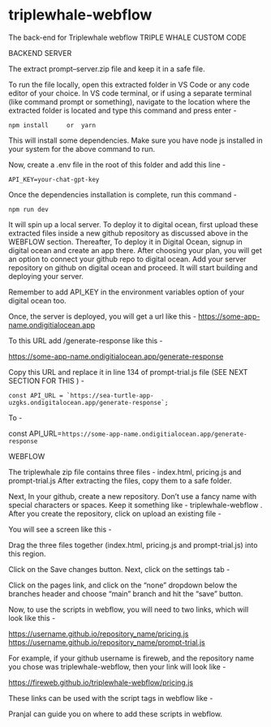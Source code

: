 # triplewhale-webflow
The back-end for Triplewhale webflow
TRIPLE WHALE CUSTOM CODE

BACKEND SERVER

The extract prompt–server.zip file and keep it in a safe file.

To run the file locally, open this extracted folder in VS Code or any code editor of your choice. In VS code terminal, or if using a separate terminal (like command prompt or something), navigate to the location where the extracted folder is located and type this command and press enter - 

	npm install		or 	yarn

This will install some dependencies. Make sure you have node js installed in your system for the above command to run.

Now, create a .env file in the root of this folder and add this line - 
	
	API_KEY=your-chat-gpt-key

Once the dependencies installation is complete, run this command - 
	
	npm run dev

It will spin up a local server. To deploy it to digital ocean, first upload these extracted files inside a new github repository as discussed above in the WEBFLOW section. Thereafter, To deploy it in Digital Ocean, signup in digital ocean and create an app there. After choosing your plan, you will get an option to connect your github repo to digital ocean. Add your server repository on github on digital ocean and proceed. It will start building and deploying your server.

Remember to add API_KEY in the environment variables option of your digital ocean too.



Once, the server is deployed, you will get a url like this - 
https://some-app-name.ondigitialocean.app

To this URL add /generate-response like this - 

https://some-app-name.ondigitialocean.app/generate-response


Copy this URL and replace it in line 134 of prompt-trial.js file (SEE NEXT SECTION FOR THIS ) - 

    const API_URL = `https://sea-turtle-app-uzgks.ondigitalocean.app/generate-response`;

To - 

 const API_URL=`https://some-app-name.ondigitialocean.app/generate-response`


WEBFLOW

The triplewhale zip file contains three files - index.html, pricing.js and prompt-trial.js
After extracting the files, copy them to a safe folder.
	
Next, In your github, create a new repository. Don’t use a fancy name with special characters or spaces. Keep it something like - triplewhale-webflow  . After you create the repository, click on upload an existing file -




You will see a screen like this - 




Drag the three files together (index.html, pricing.js and prompt-trial.js) into this region.

Click on the Save changes button. Next, click on the settings tab - 




Click on the pages link, and click on the “none” dropdown below the branches header and choose “main” branch and hit the “save” button.

Now, to use the scripts in webflow, you will need to two links, which will look like this -

https://username.github.io/repository_name/pricing.js
https://username.github.io/repository_name/prompt-trial.js

For example, if your github username is fireweb, and the repository name you chose was 
triplewhale-webflow, then your link will look like - 

https://fireweb.github.io/triplewhale-webflow/pricing.js

These links can be used with the script tags in webflow like - 

<script src=”https://fireweb.github.io/triplewhale-webflow/pricing.js”></script>
<script src=”https://fireweb.github.io/triplewhale-webflow/prompt-trial.js”></script>

Pranjal can guide you on where to add these scripts in webflow.






